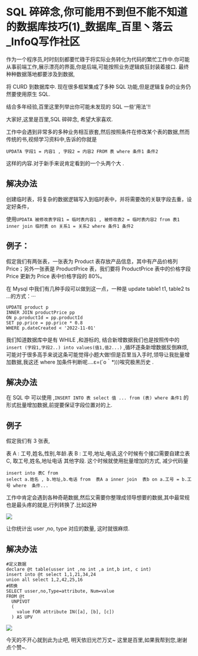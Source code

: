# SQL 碎碎念,你可能用不到但不能不知道的数据库技巧(1)_数据库_百里丶落云_InfoQ写作社区
作为一个程序员,时时刻刻都要忙碌于将实际业务转化为代码的繁忙工作中.你可能从事前端工作,展示漂亮的界面,你是后端,可能按照业务逻辑疯狂封装着接口. 最终种种数据落地都要涉及到数据,

将 CURD 到数据库中. 现在很多框架集成了多种 SQL 功能,但是逻辑复杂的业务仍然要使用原生 SQL.

结合多年经验,百里这里列举出你可能未发现的 SQL 一些'用法'!!

大家好,这里是百里,SQL 碎碎念, 希望大家喜欢.

工作中会遇到非常多的多种业务相互嵌套,然后按照条件在修改某个表的数据,然而传统的书,视频学习资料中,告诉的你就是

`UPDATA 字段1 = 内容1 , 字段2 = 内容2 FROM 表 where 条件1 条件2`  

这样的内容.对于新手来说肯定看到的一个头两个大 .

解决办法
----

创建临时表，将复杂的数据逻辑写入到临时表中，并将需要改的关联字段去重，设定好条件，

使用`UPDATA 被修改表字段1 = 临时表内容1 , 被修改表2 = 临时表内容2 from 表1 inner join 临时表 on 关系1 = 关系2 where 条件1 条件2`  

例子：
---

假定我们有两张表，一张表为 Product 表存放产品信息，其中有产品价格列 Price；另外一张表是 ProductPrice 表，我们要将 ProductPrice 表中的价格字段 Price 更新为 Price 表中价格字段的 80%。 

在 Mysql 中我们有几种手段可以做到这一点，一种是 update table1 t1, table2 ts ...的方式：···

```
UPDATE product p 
INNER JOIN productPrice pp 
ON p.productId = pp.productId 
SET pp.price = pp.price * 0.8 
WHERE p.dateCreated < '2022-11-01'
```

我们知道数据库中是有 WHILE ,和游标的, 结合新增数据我们也是按照传中的`insert (字段1,字段2..) into values(值1,值2...)` ,循环逐条新增数据反倒麻烦, 可能对于很多高手来说这条可能觉得小题大做!但是百里当入手时,领导让我批量增加数据,我这还 where 加条件判断呢....ε=(´ο｀\*)))唉究极黑历史 .

解决办法
----

在 SQL 中 可以使用 ,`INSERT INTO 表 select 值 ... from (表) where 条件1` 的形式批量增加数据,前提要保证字段位置对的上.

例子
--

假定我们有 3 张表,

表 A : 工号,姓名,性别,年龄.表 B : 工号,地址,电话,这个时候有个接口需要自建立表 C, 取工号,姓名,地址电话 其他字段. 这个时候就使用批量增加的方式, 减少代码量

```
insert into 表C from
select a.姓名 , b.地址,b.电话 from  表A a inner join  表b on a.工号 = b.工号 where  条件...
```

工作中肯定会遇到各种奇葩数据,然后又需要你整理成领导想要的数据,其中最常规也是最头疼的就是,行列转换了.比如这种

![](https://static001.geekbang.org/infoq/89/89157f3ed64c166f66bd54ee5429687e.png)

让你统计出 user ,no, type 对应的数量, 这时就很麻烦.

解决办法
----

```
#定义数据
declare @t table(usser int ,no int ,a int,b int, c int)  
insert into @t select 1,1,21,34,24  
union all select 1,2,42,25,16
#转换
SELECT usser,no,Type=attribute, Num=value  
FROM @t  
  UNPIVOT  
  (  
    value FOR attribute IN([a], [b], [c])  
  ) AS UPV
```

![](https://static001.geekbang.org/infoq/53/53e9a7f6219f96a55d021e3c7fe9fb4e.png)

今天的不开心就到此为止吧, 明天依旧光芒万丈~ 这里是百里,如果我帮到您,谢谢点个赞~.

